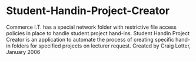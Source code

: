 Student-Handin-Project-Creator
==============================

Commerce I.T. has a special network folder with restrictive file access policies in place to handle student project hand-ins. Student Handin Project Creator is an application to automate the process of creating specific hand-in folders for specified projects on lecturer request. Created by Craig Lotter, January 2006
